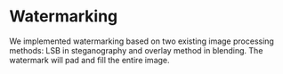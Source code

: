 # Watermarking

We implemented watermarking based on two existing image processing methods: LSB in steganography and overlay method in blending. The watermark will pad and fill the entire image.
